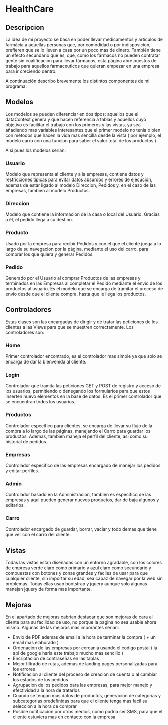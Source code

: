# HealthCare

## Descripcion

La idea de mi proyecto se basa en poder llevar medicamentos y artículos de farmácia a aquellas personas que, por comodidad o por indisposicion, prefieren que se lo lleven a casa por un poco mas de dinero. También tiene un efecto secundario que es, que, como los fármacos no pueden contratar gente sin cualificación para llevar fármacos, esta página abre puestos de trabajo para aquellos farmaceuticos que quieran empezar en una empresa para ir creciendo dentro.

A continuación describo brevemente los distintos componentes de mi programa:

## Modelos

Los modelos se pueden diferenciar en dos tipos: aquellos que el dataContext genera y que hacen referencia a tablas y aquellos cuyo objetivo es facilitar el trabajo con los primeros y las vistas, ya sea añadiendo mas variables interesantes que el primer modelo no tenia o bien con métodos que hacen la vida mas sencilla desde la vista ( por ejemplo, el modelo carro con una funcion para saber el valor total de los productos )

A si pues los modelos serian:

### Usuario

Modelo que representa al cliente y a la empresas, contiene datos y restricciones tipicas para evitar datos absurdos y errores de ejecución, ademas de estar ligado al modelo Direccion, Pedidos y, en el caso de las empresas, tambien al modelo Productos.

### Direccion

Modelo que contiene la informacion de la casa o local del Usuario. Gracias a él, el pedido llega a su destino.

### Producto

Usado por la empresa para recibir Pedidos y con el que el cliente juega a lo largo de su navegacion por la página, mediante el uso del carro, para comprar los que quiera y generar Pedidos.

### Pedido

Generado por el Usuario al comprar Productos de las empresas y terminados en las Empresas al completar el Pedido mediante el envio de los productos al usuario. Es el modelo que se encarga de tramitar el proceso de envio desde que el cliente compra, hasta que le llega los productos.

## Controladores

Estas clases son las encargadas de dirigir y de tratar las peticiones de los clientes a las Views para que se muestren correctamente. Los controladores son:

### Home

Primer controlador encontrado, es el controlador mas simple ya que solo se encarga de dar la bienvenida al cliente.

### Login

Controlador que tramita las peticiones GET y POST de registro y acceso de los usuarios, permitiendo o denegando los formularios para que estos inserten nuevo elementos en la base de datos. Es el primer controlador que se encuentran todos los usuarios.

### Productos

Controlador específico para clientes, se encarga de llevar su flujo de la compra a lo largo de las páginas, manejando el Carro para guardar los productos. Ademas, tambien maneja el perfil del cliente, asi como su historial de pedidos.

### Empresas

Controlador específico de las empresas encargado de manejar los pedidos y editar perfiles.

### Admin

Controlador basado en la Administracion, tambien es especifico de las empresas y aqui pueden generar nuevos productos, dar de baja algunos y editarlos.

### Carro

Controlador encargado de guardar, borrar, vaciar y todo demas que tiene que ver con el carro del cliente.

## Vistas

Todas las vistas estan diseñadas con un entorno agradable, con los colores de empresa verde claro como primario y azul claro como secundario y compuestas con botones y zonas grandes y faciles de usar para que cualquier cliente, sin importar su edad, sea capaz de navegar por la web sin problemas. Todas ellas usan bootstrap y jquery aunque solo algunas manejan jquery de forma mas importante.

## Mejoras

En el apartado de mejoras cabrian destacar que son mejoras de cara al cliente para su facilidad de uso, no porque la pagina no sea usable ahora mismo. Algunas de las mejoras mas imporantes serian:

 - Envio de PDF ademas de email a la hora de terminar la compra ( + un email mas elaborado )
 - Ordenacion de las empresas por cercania usando el codigo postal ( la api de google haria este trabajo mucho mas sencillo )
 - Encriptacion de contraseñas en las tablas
 - Mejor filtrado de rutas, ademas de landing pages personalizadas para los errores
 - Notificacion al cliente del proceso de creacion de cuenta o al cambiar los estados de los pedidos
 - Agrupacion de los pedidos para las empresas, para mejor manejo y efectividad a la hora de tratarlos
 - Cuando se tengan mas datos de productos, generacion de categorias y subcategorias predefinidas para que el cliente tenga mas facil su seleccion a la hora de comprar
 - Posible notificacion por otros medios, como podria ser SMS, para que el cliente estuviera mas en contacto con la empresa
